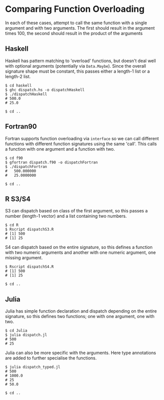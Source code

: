 # Comparing Function Overloading 

In each of these cases, attempt to call the same function with a single argument 
and with two arguments. The first should result in the argument times 100, the second 
should result in the product of the arguments

## Haskell

Haskell has pattern matching to 'overload' functions, but doesn't deal well with 
optional arguments (potentially via `Data.Maybe`). Since the overall signature shape 
must be constant, this passes either a length-1 list or a length-2 list.

```
$ cd haskell
$ ghc dispatch.hs -o dispatchHaskell
$ ./dispatchHaskell
# 500.0
# 25.0

$ cd ..
```

## Fortran90

Fortran supports function overloading via `interface` so we can call different functions 
with different function signatures using the same 'call'. This calls a function with one 
argument and a function with two.

```
$ cd f90
$ gfortran dispatch.f90 -o dispatchFortran
$ ./dispatchFortran
#   500.000000
#   25.0000000

$ cd ..
```

## R S3/S4

S3 can dispatch based on class of the first argument, so this passes a number (length-1 vector) 
and a list containing two numbers.

```
$ cd R
$ Rscript dispatchS3.R   
# [1] 500
# [1] 25
```

S4 can dispatch based on the entire signature, so this defines a function with two numeric 
arguments and another with one numeric argument, one missing argument.

```
$ Rscript dispatchS4.R   
# [1] 500
# [1] 25

$ cd ..
```

## Julia

Julia has simple function declaration and dispatch depending on the entire signature, 
so this defines two functions; one with one argument, one with two.

```
$ cd Julia
$ julia dispatch.jl
# 500
# 25
```

Julia can also be more specific with the arguments. Here type annotations are added 
to further specialise the functions.

```
$ julia dispatch_typed.jl
# 500
# 1000.0
# 25
# 50.0

$ cd ..
```